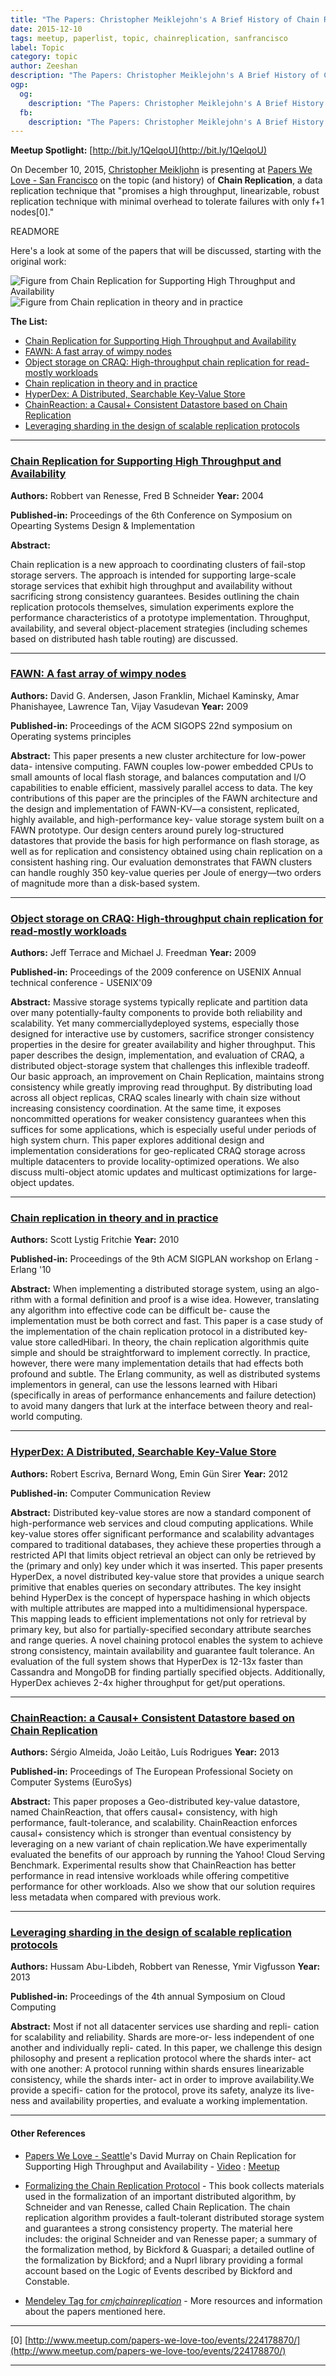```yaml
---
title: "The Papers: Christopher Meiklejohn's A Brief History of Chain Replication"
date: 2015-12-10
tags: meetup, paperlist, topic, chainreplication, sanfrancisco
label: Topic
category: topic
author: Zeeshan
description: "The Papers: Christopher Meiklejohn's A Brief History of Chain Replication"
ogp:
  og:
    description: "The Papers: Christopher Meiklejohn's A Brief History of Chain Replication"
  fb:
    description: "The Papers: Christopher Meiklejohn's A Brief History of Chain Replication"
---
```


**Meetup Spotlight:** [http://bit.ly/1QelqoU](http://bit.ly/1QelqoU)

On December 10, 2015, [Christopher Meikljohn](https://christophermeiklejohn.com/) is presenting at [Papers We Love - San Francisco](http://www.meetup.com/papers-we-love-too) on the topic (and history) of **Chain Replication**, a data replication technique that "promises a high throughput, linearizable, robust replication technique with minimal overhead to tolerate failures with only f+1 nodes[0]."

READMORE

Here's a look at some of the papers that will be discussed, starting with the original work:

<img src="/assets/images/cmeik_fig1.svg" alt="Figure from Chain Replication for Supporting High Throughput and Availability" />
<img src="/assets/images/cmeik_fig2.svg" alt="Figure from Chain replication in theory and in practice" />

**The List:**

* [Chain Replication for Supporting High Throughput and Availability](http://www.cs.cornell.edu/home/rvr/papers/osdi04.pdf)
* [FAWN: A fast array of wimpy nodes](http://www.sigops.org/sosp/sosp09/papers/andersen-sosp09.pdf)
* [Object storage on CRAQ: High-throughput chain replication for read-mostly workloads](http://sns.cs.princeton.edu/docs/craq-usenix09.pdf)
* [Chain replication in theory and in practice](http://www.snookles.com/scott/publications/erlang2010-slf.pdf)
* [HyperDex: A Distributed, Searchable Key-Value Store](http://hyperdex.org/papers/hyperdex.pdf)
* [ChainReaction: a Causal+ Consistent Datastore based on Chain Replication](http://eurosys2013.tudos.org/wp-content/uploads/2013/paper/Almeida.pdf)
* [Leveraging sharding in the design of scalable replication protocols](http://www.ymsir.com/papers/sharding-socc.pdf)

---

### [Chain Replication for Supporting High Throughput and Availability](http://www.cs.cornell.edu/home/rvr/papers/osdi04.pdf)

**Authors:** Robbert van Renesse, Fred B Schneider
**Year:** 2004

**Published-in:** Proceedings of the 6th Conference on Symposium on Opearting Systems Design & Implementation

**Abstract:**

Chain replication is a new approach to coordinating clusters of fail-stop storage servers. The approach is intended for supporting large-scale storage services that exhibit high throughput and availability without sacrificing strong consistency guarantees. Besides outlining the chain replication protocols themselves, simulation experiments explore the performance characteristics of a prototype implementation. Throughput, availability, and several object-placement strategies (including schemes based on distributed hash table routing) are discussed.

---

### [FAWN: A fast array of wimpy nodes](http://www.sigops.org/sosp/sosp09/papers/andersen-sosp09.pdf)

**Authors:** David G. Andersen, Jason Franklin, Michael Kaminsky, Amar Phanishayee, Lawrence Tan, Vijay Vasudevan
**Year:** 2009

**Published-in:** Proceedings of the ACM SIGOPS 22nd symposium on Operating systems principles

**Abstract:**
This paper presents a new cluster architecture for low-power data- intensive computing. FAWN couples low-power embedded CPUs to small amounts of local flash storage, and balances computation and I/O capabilities to enable efficient, massively parallel access to data. The key contributions of this paper are the principles of the FAWN architecture and the design and implementation of FAWN-KV—a consistent, replicated, highly available, and high-performance key- value storage system built on a FAWN prototype. Our design centers around purely log-structured datastores that provide the basis for high performance on flash storage, as well as for replication and consistency obtained using chain replication on a consistent hashing ring. Our evaluation demonstrates that FAWN clusters can handle roughly 350 key-value queries per Joule of energy—two orders of magnitude more than a disk-based system.

---

### [Object storage on CRAQ: High-throughput chain replication for read-mostly workloads](http://sns.cs.princeton.edu/docs/craq-usenix09.pdf)

**Authors:** Jeff Terrace and Michael J. Freedman
**Year:** 2009

**Published-in:** Proceedings of the 2009 conference on USENIX Annual technical conference - USENIX'09

**Abstract:**
Massive storage systems typically replicate and partition data over many potentially-faulty components to provide both reliability and scalability. Yet many commerciallydeployed systems, especially those designed for interactive use by customers, sacrifice stronger consistency properties in the desire for greater availability and higher throughput. This paper describes the design, implementation, and evaluation of CRAQ, a distributed object-storage system that challenges this inflexible tradeoff. Our basic approach, an improvement on Chain Replication, maintains strong consistency while greatly improving read throughput. By distributing load across all object replicas, CRAQ scales linearly with chain size without increasing consistency coordination. At the same time, it exposes noncommitted operations for weaker consistency guarantees when this suffices for some applications, which is especially useful under periods of high system churn. This paper explores additional design and implementation considerations for geo-replicated CRAQ storage across multiple datacenters to provide locality-optimized operations. We also discuss multi-object atomic updates and multicast optimizations for large-object updates.

---

### [Chain replication in theory and in practice](http://www.snookles.com/scott/publications/erlang2010-slf.pdf)

**Authors:** Scott Lystig Fritchie
**Year:** 2010

**Published-in:** Proceedings of the 9th ACM SIGPLAN workshop on Erlang - Erlang '10

**Abstract:**
When implementing a distributed storage system, using an algo- rithm with a formal definition and proof is a wise idea. However, translating any algorithm into effective code can be difficult be- cause the implementation must be both correct and fast. This paper is a case study of the implementation of the chain replication protocol in a distributed key-value store calledHibari. In theory, the chain replication algorithmis quite simple and should be straightforward to implement correctly. In practice, however, there were many implementation details that had effects both profound and subtle. The Erlang community, as well as distributed systems implementors in general, can use the lessons learned with Hibari (specifically in areas of performance enhancements and failure detection) to avoid many dangers that lurk at the interface between theory and real-world computing.

---

### [HyperDex: A Distributed, Searchable Key-Value Store](http://hyperdex.org/papers/hyperdex.pdf)

**Authors:** Robert Escriva, Bernard Wong, Emin Gün Sirer
**Year:** 2012

**Published-in:** Computer Communication Review

**Abstract:**
Distributed key-value stores are now a standard component of high-performance web services and cloud computing applications. While key-value stores offer significant performance and scalability advantages compared to traditional databases, they achieve these properties through a restricted API that limits object retrieval an object can only be retrieved by the (primary and only) key under which it was inserted. This paper presents HyperDex, a novel distributed key-value store that provides a unique search primitive that enables queries on secondary attributes. The key insight behind HyperDex is the concept of hyperspace hashing in which objects with multiple attributes are mapped into a multidimensional hyperspace. This mapping leads to efficient implementations not only for retrieval by primary key, but also for partially-specified secondary attribute searches and range queries. A novel chaining protocol enables the system to achieve strong consistency, maintain availability and guarantee fault tolerance. An evaluation of the full system shows that HyperDex is 12-13x faster than Cassandra and MongoDB for finding partially specified objects. Additionally, HyperDex achieves 2-4x higher throughput for get/put operations.

---

### [ChainReaction: a Causal+ Consistent Datastore based on Chain Replication](http://eurosys2013.tudos.org/wp-content/uploads/2013/paper/Almeida.pdf)

**Authors:** S&eacute;rgio Almeida, Jo&atilde;o Leit&atilde;o, Lu&iacute;s Rodrigues
**Year:** 2013

**Published-in:** Proceedings of The European Professional Society on Computer Systems (EuroSys)

**Abstract:**
This paper proposes a Geo-distributed key-value datastore, named ChainReaction, that offers causal+ consistency, with high performance, fault-tolerance, and scalability. ChainReaction enforces causal+ consistency which is stronger than eventual consistency by leveraging on a new variant of chain replication.We have experimentally evaluated the benefits of our approach by running the Yahoo! Cloud Serving Benchmark. Experimental results show that ChainReaction has better performance in read intensive workloads while offering competitive performance for other workloads. Also we show that our solution requires less metadata when compared with previous work.

---

### [Leveraging sharding in the design of scalable replication protocols](http://www.ymsir.com/papers/sharding-socc.pdf)

**Authors:** Hussam Abu-Libdeh, Robbert van Renesse, Ymir Vigfusson
**Year:** 2013

**Published-in:** Proceedings of the 4th annual Symposium on Cloud Computing

**Abstract:**
Most if not all datacenter services use sharding and repli- cation for scalability and reliability. Shards are more-or- less independent of one another and individually repli- cated. In this paper, we challenge this design philosophy and present a replication protocol where the shards inter- act with one another: A protocol running within shards ensures linearizable consistency, while the shards inter- act in order to improve availability.We provide a specifi- cation for the protocol, prove its safety, analyze its live- ness and availability properties, and evaluate a working implementation.

---

#### Other References

* [Papers We Love - Seattle](http://www.meetup.com/Papers-We-Love-Seattle/)'s David Murray on Chain Replication for Supporting High Throughput and Availability - [Video](https://www.youtube.com/watch?v=nEbD-qutsKo) : [Meetup](http://bit.ly/1ITPeQ8)

* [Formalizing the Chain Replication Protocol](http://www.nuprl.org/FDLcontentAUXdocs/ChainRepl/) -
This book collects materials used in the formalization of an important distributed algorithm, by Schneider and van Renesse, called Chain Replication. The chain replication algorithm provides a fault-tolerant distributed storage system and guarantees a strong consistency property. The material here includes: the original Schneider and van Renesse paper; a summary of the formalization method, by Bickford & Guaspari; a detailed outline of the formalization by Bickford; and a Nuprl library providing a formal account based on the Logic of Events described by Bickford and Constable.

* [Mendeley Tag for *cmjchainreplication*](https://www.mendeley.com/groups/7644501/papers-we-love/papers/added/0/tag/chain_replication/) - More resources and information about the papers mentioned here.

---

[0] [http://www.meetup.com/papers-we-love-too/events/224178870/](http://www.meetup.com/papers-we-love-too/events/224178870/)

---
